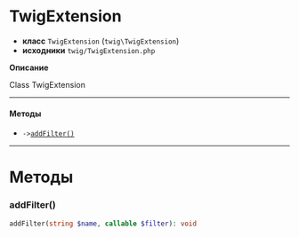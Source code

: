 # TwigExtension

- **класс** `TwigExtension` (`twig\TwigExtension`)
- **исходники** `twig/TwigExtension.php`

**Описание**

Class TwigExtension

---

#### Методы

- `->`[`addFilter()`](#method-addfilter)

---
# Методы

<a name="method-addfilter"></a>

### addFilter()
```php
addFilter(string $name, callable $filter): void
```